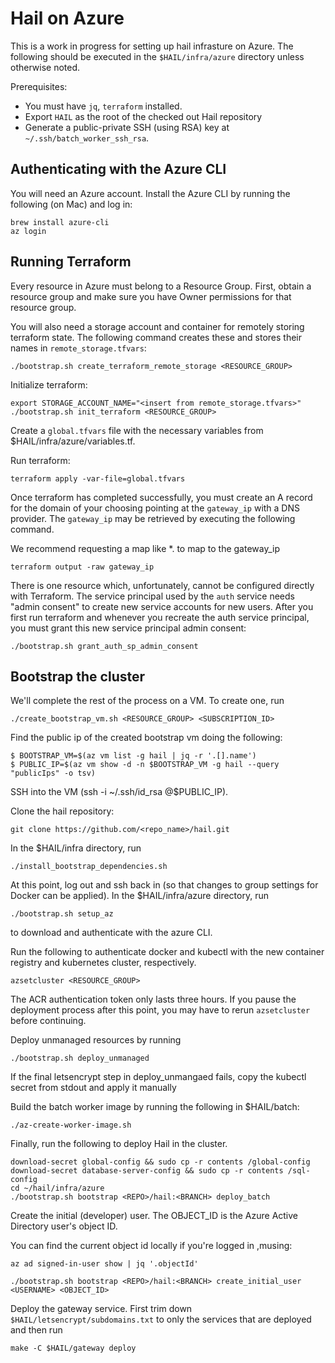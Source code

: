 # Hail on Azure

This is a work in progress for setting up hail infrasture on Azure. The
following should be executed in the `$HAIL/infra/azure` directory unless
otherwise noted.

Prerequisites:

- You must have `jq`, `terraform` installed.
- Export `HAIL` as the root of the checked out Hail repository
- Generate a public-private SSH (using RSA) key at `~/.ssh/batch_worker_ssh_rsa`.

## Authenticating with the Azure CLI

You will need an Azure account. Install the Azure CLI by running the following
(on Mac) and log in:

```
brew install azure-cli
az login
```

## Running Terraform

Every resource in Azure must belong to a Resource Group. First, obtain
a resource group and make sure you have Owner permissions for that
resource group.

You will also need a storage account and container for remotely storing
terraform state. The following command creates these and stores their names in
`remote_storage.tfvars`:

```
./bootstrap.sh create_terraform_remote_storage <RESOURCE_GROUP>
```

Initialize terraform:

```
export STORAGE_ACCOUNT_NAME="<insert from remote_storage.tfvars>"
./bootstrap.sh init_terraform <RESOURCE_GROUP>
```

Create a `global.tfvars` file with the necessary variables from
$HAIL/infra/azure/variables.tf.

Run terraform:

```
terraform apply -var-file=global.tfvars
```

Once terraform has completed successfully, you must create an A record for the
domain of your choosing pointing at the `gateway_ip` with a DNS provider. The
`gateway_ip` may be retrieved by executing the following command.

We recommend requesting a map like \*.<remaining-domain> to map to the gateway_ip

```
terraform output -raw gateway_ip
```

There is one resource which, unfortunately, cannot be configured directly with
Terraform. The service principal used by the `auth` service needs "admin
consent" to create new service accounts for new users. After you first run
terraform and whenever you recreate the auth service principal, you must grant
this new service principal admin consent:

```
./bootstrap.sh grant_auth_sp_admin_consent
```

## Bootstrap the cluster

We'll complete the rest of the process on a VM. To create one, run

```
./create_bootstrap_vm.sh <RESOURCE_GROUP> <SUBSCRIPTION_ID>
```

Find the public ip of the created bootstrap vm doing the following:

```
$ BOOTSTRAP_VM=$(az vm list -g hail | jq -r '.[].name')
$ PUBLIC_IP=$(az vm show -d -n $BOOTSTRAP_VM -g hail --query "publicIps" -o tsv)

```

SSH into the VM (ssh -i ~/.ssh/id_rsa <username>@$PUBLIC_IP).

Clone the hail repository:

```
git clone https://github.com/<repo_name>/hail.git
```

In the $HAIL/infra directory, run

```
./install_bootstrap_dependencies.sh
```

At this point, log out and ssh back in (so that changes to group settings
for Docker can be applied). In the $HAIL/infra/azure directory, run

```
./bootstrap.sh setup_az
```

to download and authenticate with the azure CLI.

Run the following to authenticate docker and kubectl with the new
container registry and kubernetes cluster, respectively.

```
azsetcluster <RESOURCE_GROUP>
```

The ACR authentication token only lasts three hours. If you pause the deployment
process after this point, you may have to rerun `azsetcluster` before continuing.

Deploy unmanaged resources by running

```
./bootstrap.sh deploy_unmanaged
```

If the final letsencrypt step in deploy_unmangaed fails, copy the kubectl secret from
stdout and apply it manually

Build the batch worker image by running the following in $HAIL/batch:

```
./az-create-worker-image.sh
```

Finally, run the following to deploy Hail in the cluster.

```
download-secret global-config && sudo cp -r contents /global-config
download-secret database-server-config && sudo cp -r contents /sql-config
cd ~/hail/infra/azure
./bootstrap.sh bootstrap <REPO>/hail:<BRANCH> deploy_batch
```

Create the initial (developer) user. The OBJECT_ID is the Azure Active
Directory user's object ID.

You can find the current object id locally if you're logged in ,musing:

```
az ad signed-in-user show | jq '.objectId'
```

```
./bootstrap.sh bootstrap <REPO>/hail:<BRANCH> create_initial_user <USERNAME> <OBJECT_ID>
```

Deploy the gateway service. First trim down `$HAIL/letsencrypt/subdomains.txt`
to only the services that are deployed and then run

```
make -C $HAIL/gateway deploy
```

